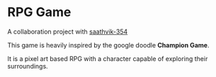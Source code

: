 # RPG Game

A collaboration project with [saathvik-354](https://github.com/saathvik-354)

This game is heavily inspired by the google doodle **Champion Game**.

It is a pixel art based RPG with a character capable of exploring their surroundings.
